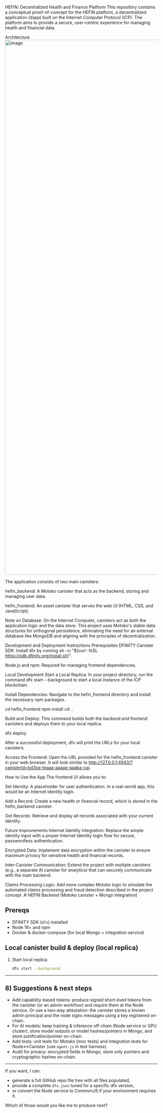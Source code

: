 HEFIN: Decentralized Health and Finance Platform
This repository contains a conceptual proof-of-concept for the HEFIN platform, a decentralized application (dapp) built on the Internet Computer Protocol (ICP). The platform aims to provide a secure, user-centric experience for managing health and financial data.

Architecture
<img width="2787" height="1755" alt="image" src="https://github.com/user-attachments/assets/2daeb987-74dc-49ea-b73d-466f8059de17" />

The application consists of two main canisters:

hefin_backend: A Motoko canister that acts as the backend, storing and managing user data.

hefin_frontend: An asset canister that serves the web UI (HTML, CSS, and JavaScript).

Note on Database: On the Internet Computer, canisters act as both the application logic and the data store. This project uses Motoko's stable data structures for orthogonal persistence, eliminating the need for an external database like MongoDB and aligning with the principles of decentralization.

Development and Deployment Instructions
Prerequisites
DFINITY Canister SDK: Install dfx by running sh -ci "$(curl -fsSL https://sdk.dfinity.org/install.sh)".

Node.js and npm: Required for managing frontend dependencies.

Local Development
Start a Local Replica: In your project directory, run the command dfx start --background to start a local instance of the ICP blockchain.

Install Dependencies: Navigate to the hefin_frontend directory and install the necessary npm packages.

cd hefin_frontend
npm install
cd ..

Build and Deploy: This command builds both the backend and frontend canisters and deploys them to your local replica.

dfx deploy

After a successful deployment, dfx will print the URLs for your local canisters.

Access the Frontend: Open the URL provided for the hefin_frontend canister in your web browser. It will look similar to http://127.0.0.1:4943/?canisterId=bd3sg-teaaa-aaaaa-qaaba-cai.

How to Use the App
The frontend UI allows you to:

Set Identity: A placeholder for user authentication. In a real-world app, this would be an Internet Identity login.

Add a Record: Create a new health or financial record, which is stored in the hefin_backend canister.

Get Records: Retrieve and display all records associated with your current identity.

Future Improvements
Internet Identity Integration: Replace the simple identity input with a proper Internet Identity login flow for secure, passwordless authentication.

Encrypted Data: Implement data encryption within the canister to ensure maximum privacy for sensitive health and financial records.

Inter-Canister Communication: Extend the project with multiple canisters (e.g., a separate AI canister for analytics) that can securely communicate with the main backend.

Claims Processing Logic: Add more complex Motoko logic to simulate the automated claims processing and fraud detection described in the project concept
.# HEFIN Backend (Motoko canister + Mongo integration)

## Prereqs
- DFINITY SDK (`dfx`) installed
- Node 18+ and npm
- Docker & docker-compose (for local Mongo + integration service)

## Local canister build & deploy (local replica)
1. Start local replica
   ```bash
   dfx start --background
   
---

## 8) Suggestions & next steps
- Add capability-based tokens: produce signed short-lived tokens from the canister (or an admin workflow) and require them at the Node service. Or use a two-way attestation: the canister stores a known admin principal and the node signs messages using a key registered on-chain.
- For AI models: keep training & inference off-chain (Node service or GPU cluster), store model outputs or model hashes/pointers in Mongo, and store justification/pointer on-chain.
- Add tests: unit tests for Motoko (moc tests) and integration tests for Node<->Canister (use `agent-js` in test harness).
- Audit for privacy: encrypted fields in Mongo; store only pointers and cryptographic hashes on-chain.

---

If you want, I can:
- generate a full GitHub repo file tree with all files populated,
- provide a complete `dfx.json` tuned for a specific dfx version,
- or convert the Node service to CommonJS if your environment requires it.

Which of those would you like me to produce next?



